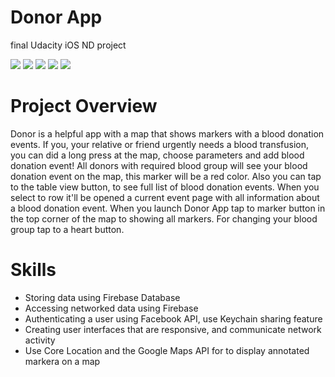 # Donor App
final Udacity iOS ND project

![](https://raw.githubusercontent.com/sokravtsov/Donor-App-/master/Screenshots/sh1.jpg)
![](https://raw.githubusercontent.com/sokravtsov/Donor-App-/master/Screenshots/sh2.jpg)
![](https://raw.githubusercontent.com/sokravtsov/Donor-App-/master/Screenshots/sh3.jpg)
![](https://raw.githubusercontent.com/sokravtsov/Donor-App-/master/Screenshots/sh4.jpg)
![](https://raw.githubusercontent.com/sokravtsov/Donor-App-/master/Screenshots/sh5.jpg)

# Project Overview
Donor is a helpful app with a map that shows markers with a blood donation events. If you, your relative or friend urgently needs a blood transfusion, you can did a long press at the map, choose parameters and add blood donation event! All donors with required blood group will see your blood donation event on the map, this marker will be a red color. Also you can tap to the table view button, to see full list of blood donation events. When you select to row it'll be opened a current event page with all information about a blood donation event. When you launch Donor App tap to marker button in the top corner of the map to showing all markers. For changing your blood group tap to a heart button.

# Skills
- Storing data using Firebase Database
- Accessing networked data using Firebase
- Authenticating a user using Facebook API, use Keychain sharing feature
- Creating user interfaces that are responsive, and communicate network activity
- Use Core Location and the Google Maps API for to display annotated markera on a map


